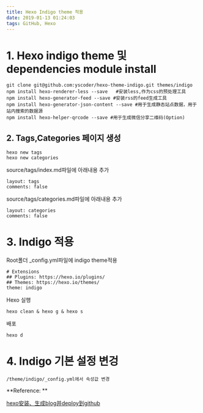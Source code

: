 ```yaml
---
title: Hexo Indigo theme 적용
date: 2019-01-13 01:24:03
tags: GitHub, Hexo
---
```


# 1. Hexo indigo theme 및 dependencies module install #

	git clone git@github.com:yscoder/hexo-theme-indigo.git themes/indigo
	npm install hexo-renderer-less --save   #安装less,作为css的预处理工具
	npm install hexo-generator-feed --save #安装rss的feed生成工具
	npm install hexo-generator-json-content --save #用于生成静态站点数据，用于站内搜索的数据源
	npm install hexo-helper-qrcode --save #用于生成微信分享二维码(Option)

## 2. Tags,Categories 페이지 생성 ##

	hexo new tags
	hexo new categories

source/tags/index.md파일에 아래내용 추가

	layout: tags
	comments: false

source/tags/categories.md파일에 아래내용 추가

	layout: categories
	comments: false

# 3. Indigo 적용 #

Root폴더 _config.yml파일에 indigo theme적용

	# Extensions
	## Plugins: https://hexo.io/plugins/
	## Themes: https://hexo.io/themes/
	theme: indigo

Hexo 실행

	hexo clean & hexo g & hexo s 

배포

	hexo d

# 4. Indigo 기본 설정 변겅 #

	/theme/indigo/_config.yml에서 속성값 변경

**Reference: **

[hexo安装、生成blog并deploy到github](https://blog.csdn.net/u010075335/article/details/82861322 "hexo安装、生成blog并deploy到github")